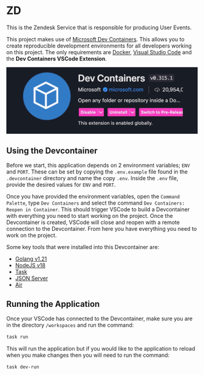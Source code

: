 # ZD

This is the Zendesk Service that is responsible for producing User Events.

This project makes use of [Microsoft Dev Containers](https://code.visualstudio.com/docs/devcontainers/containers). This allows you to create reproducible development environments for all developers working on this project. The only requirements are [Docker](https://www.docker.com/), [Visual Studio Code](https://code.visualstudio.com/) and the **Dev Containers VSCode Extension**.

![devcontainer extension](docs/images/devcontainer-extension.jpg)

## Using the Devcontainer

Before we start, this application depends on 2 environment variables; `ENV` and `PORT`. These can be set by copying the `.env.example` file found in the `.devcontainer` directory and name the copy `.env`. Inside the `.env` file, provide the desired values for `ENV` and `PORT`.

Once you have provided the environment variables, open the `Command Palette`, type `Dev Containers` and select the command `Dev Containers: Reopen in Container`. This should trigger VSCode to build a Devcontainer with everything you need to start working on the project. Once the Devcontainer is created, VSCode will close and reopen with a remote connection to the Devcontainer. From here you have everything you need to work on the project.

Some key tools that were installed into this Devcontainer are:

- [Golang v1.21](https://github.com/devcontainers/images/tree/main/src/go)
- [NodeJS v18](https://github.com/devcontainers/features/tree/main/src/node)
- [Task](https://github.com/eitsupi/devcontainer-features/tree/main/src/go-task)
- [JSON Server](https://www.npmjs.com/package/json-server)
- [Air](https://github.com/cosmtrek/air/tree/master)

## Running the Application

Once your VSCode has connected to the Devcontainer, make sure you are in the directory `/workspaces` and run the command:

``` bash
task run
```

This will run the application but if you would like to the application to reload when you make changes then you will need to run the command:

``` bash
task dev-run
```
